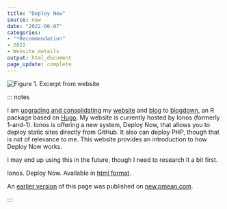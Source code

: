 ```yaml
---
title: "Deploy Now"
source: new
date: "2022-06-07"
categories:
- "*Recommendation"
- 2022
- Website details
output: html_document
page_update: complete
---
```


![Figure 1. Excerpt from website](http://www.pmean.com/new-images/22/deploy-now-01.png)

::: notes

I am [upgrading and consolidating][sim3a] my [website][sim5] and [blog][sim6] to [blogdown][blog1], an R package based on [Hugo][hugo1]. My website is currently hosted by Ionos (formerly 1-and-1). Ionos is offering a new system, Deploy Now, that allows you to deploy static sites directly from GitHub. It also can deploy PHP, though that is not of relevance to me. This website provides an introduction to how Deploy Now works.

I may end up using this in the future, though I need to research it a bit first.

Ionos. Deploy Now. Available in [html format][ion1].

[ion1]: https://docs.ionos.space/docs/
[ion2]: https://www.ionos.com/

[blog1]: https://bookdown.org/yihui/blogdown/
[hugo1]: https://gohugo.io/

[sim3a]: http://new.pmean.com/
[sim5]: http://www.pmean.com/original_site.html
[sim6]: http://blog.pmean.com/

An [earlier version][sim2] of this page was published on [new.pmean.com][sim1].

[sim1]: http://new.pmean.com
[sim2]: http://new.pmean.com/deploy-now/

:::
